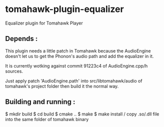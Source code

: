 tomahawk-plugin-equalizer
=========================

Equalizer plugin for Tomahawk Player


Depends :
---------

This plugin needs a little patch in Tomahawk because the AudioEngine doesn't
let us to get the Phonon's audio path and add the equalizer in it.

It is currently wotking against commit 91223c4 of AudioEngine.cpp/h sources.

Just apply patch 'AudioEngine.path' into src/libtomahawk/audio of tomahawk's 
project folder then build it the normal way.


Building and running :
----------------------

 $ mkdir build
 $ cd build
 $ cmake ..
 $ make
 $ make install / copy .so/.dll file into the same folder of tomahawk binary

